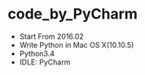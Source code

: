 # code_by_PyCharm
* Start From 2016.02
* Write Python in Mac OS X(10.10.5)
* Python3.4
* IDLE: PyCharm
